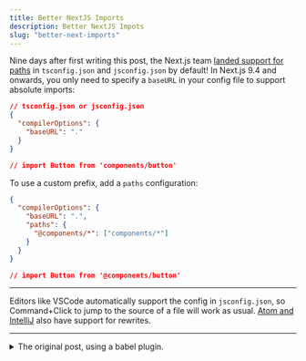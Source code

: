 ```yaml
---
title: Better NextJS Imports
description: Better NextJS Impots
slug: "better-next-imports"
---
```


Nine days after first writing this post, the Next.js team
[landed support for paths](https://github.com/zeit/next.js/pull/11293) in
`tsconfig.json` and `jsconfig.json` by default! In Next.js 9.4 and onwards, you
only need to specify a `baseURL` in your config file to support absolute
imports:

<div class="code">

```json
// tsconfig.json or jsconfig.json
{
  "compilerOptions": {
    "baseURL": "."
  }
}

// import Button from 'components/button'
```

</div>

To use a custom prefix, add a `paths` configuration:

<div class="code">

```json
{
  "compilerOptions": {
    "baseURL": ".",
    "paths": {
      "@components/*": ["components/*"]
    }
  }
}

// import Button from '@components/button'
```

</div>

---

Editors like VSCode automatically support the config in `jsconfig.json`, so
Command+Click to jump to the source of a file will work as usual.
[Atom and IntelliJ](https://github.com/tleunen/babel-plugin-module-resolver#editors-autocompletion)
also have support for rewrites.

---

<details>
  <summary>The original post, using a babel plugin.</summary>

Relative import statements are a pain. To avoid `../` chains, improve code
portability, and type less, I've started using
[`babel-plugin-module-resolver`](https://github.com/tleunen/babel-plugin-module-resolver)
in my Next.js projects.

The goal is to transform verbose import statements like this:

<div class="code">

```js
import Button from "../../../../components/button";
```

</div>

into absolute import statements that work anywhere in your project:

<div class="code">

```js
import Button from "@components/button";
```

</div>

Let's do it. Install the babel plugin as a `devDependency`:

<div class="code">

```bash
$ yarn add babel-plugin-module-resolver -D
```

</div>

In the root of your Next.js project, create a `.babelrc.json` file and add the
`module-resolver` plugin:

<div class="code">

```js
module.exports = {
  presets: ["next/babel"],
  plugins: [
    [
      "module-resolver",
      {
        alias: {
          "@components": "./components",
        },
      },
    ],
  ],
};
```

</div>

Create a `jsconfig.json` (or `tsconfig.json` if you're using TypeScript) and add
the `paths` property:

<div class="code">

```json
{
  "compilerOptions": {
    "baseUrl": ".",
    "paths": {
      "@components/*": ["components/*"]
    }
  }
}
```

</div>

Note that the syntax is slightly different than the babel config.

If you're using a mixed JS/TS codebase, you should include JS files in your
`tsconfig.json`:

<div class="code">

```json
{
  "include": ["**/*.ts", "**/*.tsx", "**/*.js", "**/*.jsx"]
}
```

</div>

Now you can update your import statements to use the new syntax!

</details>